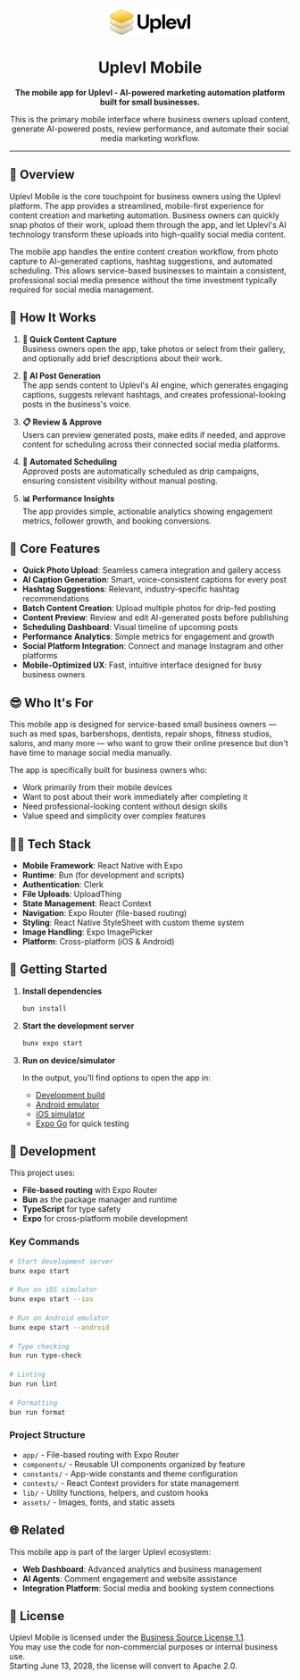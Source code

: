 <p align="center">
   <a href="https://uplevl.ai?utem_source=github" target="_blank" rel="noopener noreferrer">
      <img src="https://raw.githubusercontent.com/uplevl/uplevl/refs/heads/main/src/assets/logo.svg" alt="Uplevl Logo" height="46">
   </a>
</p>
<div align="center">
   <h1>Uplevl Mobile</h1>
   <p>
      <strong>The mobile app for Uplevl - AI-powered marketing automation platform built for small businesses.</strong>
   </p>
   <p>
      This is the primary mobile interface where business owners upload content, generate AI-powered posts, review performance, and automate their social media marketing workflow.
   </p>
</div>

---

## 🔎 Overview

Uplevl Mobile is the core touchpoint for business owners using the Uplevl platform. The app provides a streamlined, mobile-first experience for content creation and marketing automation. Business owners can quickly snap photos of their work, upload them through the app, and let Uplevl's AI technology transform these uploads into high-quality social media content.

The mobile app handles the entire content creation workflow, from photo capture to AI-generated captions, hashtag suggestions, and automated scheduling. This allows service-based businesses to maintain a consistent, professional social media presence without the time investment typically required for social media management.

## 🚀 How It Works

1. **📱 Quick Content Capture**  
   Business owners open the app, take photos or select from their gallery, and optionally add brief descriptions about their work.

2. **🤖 AI Post Generation**  
   The app sends content to Uplevl's AI engine, which generates engaging captions, suggests relevant hashtags, and creates professional-looking posts in the business's voice.

3. **📋 Review & Approve**  
   Users can preview generated posts, make edits if needed, and approve content for scheduling across their connected social media platforms.

4. **📅 Automated Scheduling**  
   Approved posts are automatically scheduled as drip campaigns, ensuring consistent visibility without manual posting.

5. **📊 Performance Insights**  
   The app provides simple, actionable analytics showing engagement metrics, follower growth, and booking conversions.

## 🎁 Core Features

- **Quick Photo Upload**: Seamless camera integration and gallery access
- **AI Caption Generation**: Smart, voice-consistent captions for every post
- **Hashtag Suggestions**: Relevant, industry-specific hashtag recommendations
- **Batch Content Creation**: Upload multiple photos for drip-fed posting
- **Content Preview**: Review and edit AI-generated posts before publishing
- **Scheduling Dashboard**: Visual timeline of upcoming posts
- **Performance Analytics**: Simple metrics for engagement and growth
- **Social Platform Integration**: Connect and manage Instagram and other platforms
- **Mobile-Optimized UX**: Fast, intuitive interface designed for busy business owners

## 😎 Who It's For

This mobile app is designed for service-based small business owners — such as med spas, barbershops, dentists, repair shops, fitness studios, salons, and many more — who want to grow their online presence but don't have time to manage social media manually.

The app is specifically built for business owners who:

- Work primarily from their mobile devices
- Want to post about their work immediately after completing it
- Need professional-looking content without design skills
- Value speed and simplicity over complex features

## 🧑‍💻 Tech Stack

- **Mobile Framework**: React Native with Expo
- **Runtime**: Bun (for development and scripts)
- **Authentication**: Clerk
- **File Uploads**: UploadThing
- **State Management**: React Context
- **Navigation**: Expo Router (file-based routing)
- **Styling**: React Native StyleSheet with custom theme system
- **Image Handling**: Expo ImagePicker
- **Platform**: Cross-platform (iOS & Android)

## 🚀 Getting Started

1. **Install dependencies**

   ```bash
   bun install
   ```

2. **Start the development server**

   ```bash
   bunx expo start
   ```

3. **Run on device/simulator**

   In the output, you'll find options to open the app in:
   - [Development build](https://docs.expo.dev/develop/development-builds/introduction/)
   - [Android emulator](https://docs.expo.dev/workflow/android-studio-emulator/)
   - [iOS simulator](https://docs.expo.dev/workflow/ios-simulator/)
   - [Expo Go](https://expo.dev/go) for quick testing

## 📱 Development

This project uses:

- **File-based routing** with Expo Router
- **Bun** as the package manager and runtime
- **TypeScript** for type safety
- **Expo** for cross-platform mobile development

### Key Commands

```bash
# Start development server
bunx expo start

# Run on iOS simulator
bunx expo start --ios

# Run on Android emulator
bunx expo start --android

# Type checking
bun run type-check

# Linting
bun run lint

# Formatting
bun run format
```

### Project Structure

- `app/` - File-based routing with Expo Router
- `components/` - Reusable UI components organized by feature
- `constants/` - App-wide constants and theme configuration
- `contexts/` - React Context providers for state management
- `lib/` - Utility functions, helpers, and custom hooks
- `assets/` - Images, fonts, and static assets

## 🌐 Related

This mobile app is part of the larger Uplevl ecosystem:

- **Web Dashboard**: Advanced analytics and business management
- **AI Agents**: Comment engagement and website assistance
- **Integration Platform**: Social media and booking system connections

## 📝 License

Uplevl Mobile is licensed under the [Business Source License 1.1](../LICENSE).  
You may use the code for non-commercial purposes or internal business use.  
Starting June 13, 2028, the license will convert to Apache 2.0.
